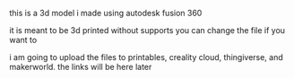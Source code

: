 this is a 3d model i made using autodesk fusion 360

it is meant to be 3d printed without supports
you can change the file if you want to

i am going to upload the files to printables, creality cloud, thingiverse, and makerworld. the links will be here later
